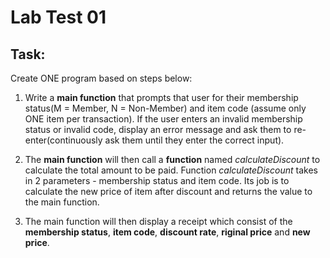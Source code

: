 # Lab Test 01

## Task:

Create ONE program based on steps below:

1. Write a **main function** that prompts that user for their membership status(M = Member, N = Non-Member) and item code (assume only ONE item per transaction). If the user enters an invalid membership status or invalid code, display an error message and ask them to re-enter(continuously ask them until they enter the correct input).

2. The **main function** will then call a **function** named *calculateDiscount* to calculate the total amount to be paid. Function *calculateDiscount* takes in 2 parameters - membership status and item code. Its job is to calculate the new price of item after discount and returns the value to the main function.

3. The main function will then display a receipt which consist of the **membership status**, **item code**, **discount rate**, **riginal price** and **new price**.
